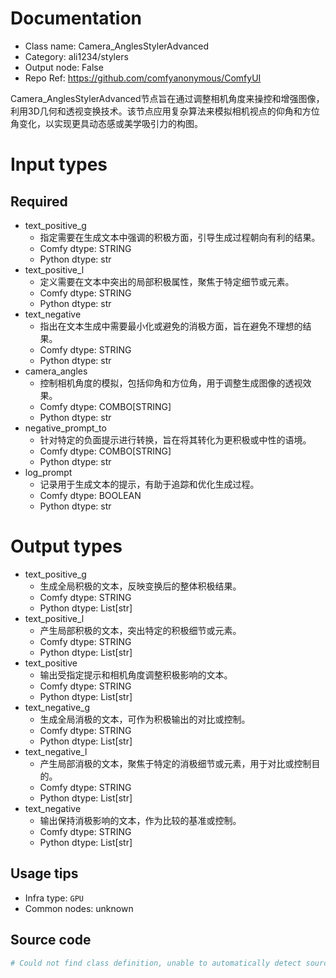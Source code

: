 
# Documentation
- Class name: Camera_AnglesStylerAdvanced
- Category: ali1234/stylers
- Output node: False
- Repo Ref: https://github.com/comfyanonymous/ComfyUI

Camera_AnglesStylerAdvanced节点旨在通过调整相机角度来操控和增强图像，利用3D几何和透视变换技术。该节点应用复杂算法来模拟相机视点的仰角和方位角变化，以实现更具动态感或美学吸引力的构图。

# Input types
## Required
- text_positive_g
    - 指定需要在生成文本中强调的积极方面，引导生成过程朝向有利的结果。
    - Comfy dtype: STRING
    - Python dtype: str
- text_positive_l
    - 定义需要在文本中突出的局部积极属性，聚焦于特定细节或元素。
    - Comfy dtype: STRING
    - Python dtype: str
- text_negative
    - 指出在文本生成中需要最小化或避免的消极方面，旨在避免不理想的结果。
    - Comfy dtype: STRING
    - Python dtype: str
- camera_angles
    - 控制相机角度的模拟，包括仰角和方位角，用于调整生成图像的透视效果。
    - Comfy dtype: COMBO[STRING]
    - Python dtype: str
- negative_prompt_to
    - 针对特定的负面提示进行转换，旨在将其转化为更积极或中性的语境。
    - Comfy dtype: COMBO[STRING]
    - Python dtype: str
- log_prompt
    - 记录用于生成文本的提示，有助于追踪和优化生成过程。
    - Comfy dtype: BOOLEAN
    - Python dtype: str

# Output types
- text_positive_g
    - 生成全局积极的文本，反映变换后的整体积极结果。
    - Comfy dtype: STRING
    - Python dtype: List[str]
- text_positive_l
    - 产生局部积极的文本，突出特定的积极细节或元素。
    - Comfy dtype: STRING
    - Python dtype: List[str]
- text_positive
    - 输出受指定提示和相机角度调整积极影响的文本。
    - Comfy dtype: STRING
    - Python dtype: List[str]
- text_negative_g
    - 生成全局消极的文本，可作为积极输出的对比或控制。
    - Comfy dtype: STRING
    - Python dtype: List[str]
- text_negative_l
    - 产生局部消极的文本，聚焦于特定的消极细节或元素，用于对比或控制目的。
    - Comfy dtype: STRING
    - Python dtype: List[str]
- text_negative
    - 输出保持消极影响的文本，作为比较的基准或控制。
    - Comfy dtype: STRING
    - Python dtype: List[str]


## Usage tips
- Infra type: `GPU`
- Common nodes: unknown


## Source code
```python
# Could not find class definition, unable to automatically detect source code
```
